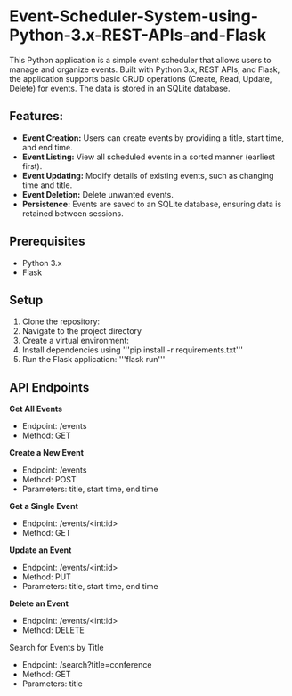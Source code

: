 # Event-Scheduler-System-using-Python-3.x-REST-APIs-and-Flask

This Python application is a simple event scheduler that allows users to manage and organize events. Built with Python 3.x, REST APIs, and Flask, the application supports basic CRUD operations (Create, Read, Update, Delete) for events. The data is stored in an SQLite database.

## Features:

* **Event Creation:** Users can create events by providing a title, start time, and end time.
* **Event Listing:** View all scheduled events in a sorted manner (earliest first).
* **Event Updating:** Modify details of existing events, such as changing time and title.
* **Event Deletion:** Delete unwanted events.
* **Persistence:** Events are saved to an SQLite database, ensuring data is retained between sessions.

## Prerequisites
- Python 3.x
- Flask

## Setup

1. Clone the repository:
2. Navigate to the project directory
3. Create a virtual environment: 
4. Install dependencies using '''pip install -r requirements.txt'''
5. Run the Flask application: '''flask run'''

## API Endpoints
**Get All Events**
* Endpoint: /events
* Method: GET

**Create a New Event**
* Endpoint: /events
* Method: POST
* Parameters: title, start time, end time

**Get a Single Event**
* Endpoint: /events/&lt;int:id&gt;
* Method: GET

**Update an Event**
* Endpoint: /events/&lt;int:id&gt;
* Method: PUT
* Parameters: title, start time, end time

**Delete an Event**
* Endpoint: /events/&lt;int:id&gt;
* Method: DELETE

Search for Events by Title
* Endpoint: /search?title=conference
* Method: GET
* Parameters: title
